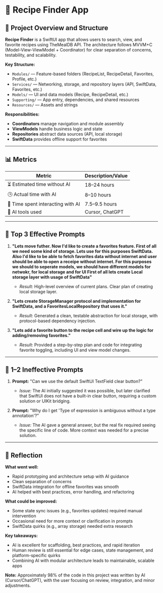 # 🍲 Recipe Finder App

## 📄 Project Overview and Structure

**Recipe Finder** is a SwiftUI app that allows users to search, view, and favorite recipes using TheMealDB API. The architecture follows MVVM+C (Model-View-ViewModel + Coordinator) for clear separation of concerns, testability, and scalability.

**Key Structure:**
- `Modules/` — Feature-based folders (RecipeList, RecipeDetail, Favorites, Profile, etc.)
- `Services/` — Networking, storage, and repository layers (API, SwiftData, Favorites, etc.)
- `Models/` — UI and data models (Recipe, RecipeDetail, etc.)
- `Supporting/` — App entry, dependencies, and shared resources
- `Resources/` — Assets and strings

**Responsibilities:**
- **Coordinators** manage navigation and module assembly
- **ViewModels** handle business logic and state
- **Repositories** abstract data sources (API, local storage)
- **SwiftData** provides offline support for favorites

---

## 📊 Metrics

| Metric                        | Description/Value                         |
|-------------------------------|-------------------------------------------|
| ⏳ Estimated time without AI   | 18–24 hours                               |
| 🕒 Actual time with AI         | 8–10 hours                                 |
| 🤖 Time spent interacting with AI | 7.5–9.5 hours                              |
| 🧩 AI tools used               | Cursor, ChatGPT                           |

---

## 💬 Top 3 Effective Prompts

1. **"Lets move futher. Now I'd like to create a favorites feature. First of all we need some kind of storage. Lets use for this purposes SwiftData. Also I'd like to be able to fetch favorites data without internet and user should be able to open a receipe without internet. For this purposes we should to seperate models, we should have different models for netwokr, for local storage and for UI First of all lets create Local storage layer with usage of SwiftData"**
   - *Result:* High-level overview of current plans. Clear plan of creating local storage layer.

2. **"Lets create StorageManager protocol and implementation for SwiftData, and a FavoritesLocalRepository that uses it."**
   - *Result:* Generated a clean, testable abstraction for local storage, with protocol-based dependency injection.

3. **"Lets add a favorite button to the recipe cell and wire up the logic for adding/removing favorites."**
   - *Result:* Provided a step-by-step plan and code for integrating favorite toggling, including UI and view model changes.

---

## 🧱 1–2 Ineffective Prompts

1. **Prompt:** "Can we use the default SwiftUI TextField clear button?"
   - *Issue:* The AI initially suggested it was possible, but later clarified that SwiftUI does not have a built-in clear button, requiring a custom solution or UIKit bridging.

2. **Prompt:** "Why do I get 'Type of expression is ambiguous without a type annotation'?"
   - *Issue:* The AI gave a general answer, but the real fix required seeing the specific line of code. More context was needed for a precise solution.

---

## 🧠 Reflection

**What went well:**
- Rapid prototyping and architecture setup with AI guidance
- Clean separation of concerns
- SwiftData integration for offline favorites was smooth
- AI helped with best practices, error handling, and refactoring

**What could be improved:**
- Some state sync issues (e.g., favorites updates) required manual intervention
- Occasional need for more context or clarification in prompts
- SwiftData quirks (e.g., array storage) needed extra research

**Key takeaways:**
- AI is excellent for scaffolding, best practices, and rapid iteration
- Human review is still essential for edge cases, state management, and platform-specific quirks
- Combining AI with modular architecture leads to maintainable, scalable apps

**Note:** Approximately 98% of the code in this project was written by AI (Cursor/ChatGPT), with the user focusing on review, integration, and minor adjustments.